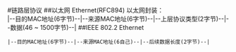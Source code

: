 #链路层协议
##以太网 Ethernet(RFC894)
以太网封装：
   \
    |--目的MAC地址(6字节)--|--来源MAC地址(6字节)--|--上层协议类型(2字节)--|--数据(46 ~ 1500字节)--|
##IEEE 802.2 Ethernet

    |--目的MAC地址(6字节)--|--来源MAC地址(6自己)--|--后续数据长度(2字节)--|
